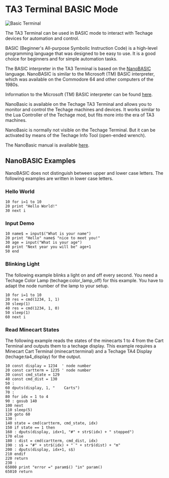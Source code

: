 # TA3 Terminal BASIC Mode

![Basic Terminal](https://github.com/joe7575/techage/blob/master/textures/techage_basic_mode.png)

The TA3 Terminal can be used in BASIC mode to interact with Techage devices for
automation and control.

BASIC (Beginner's All-purpose Symbolic Instruction Code) is a high-level programming
language that was designed to be easy to use. It is a good choice for beginners and
for simple automation tasks.

The BASIC interpreter in the TA3 Terminal is based on the
[NanoBASIC](https://github.com/joe7575/techage/tree/master/manuals/nanobasic.md) language.
NanoBASIC is similar to the Microsoft (TM) BASIC interpreter, which was available on
the Commodore 64 and other computers of the 1980s.

Information to the Microsoft (TM) BASIC interpreter can be found
[here](https://vtda.org/docs/computing/Microsoft/MS-BASIC/8101-530-11-00F14RM_MSBasic8086XenixReference_1982.pdf).

NanoBasic is available on the Techage TA3 Terminal and allows you to monitor and
control the Techage machines and devices. It works similar to the Lua Controller
of the Techage mod, but fits more into the era of TA3 machines.

NanoBasic is normally not visible on the Techage Terminal. But it can be activated
by means of the Techage Info Tool (open-ended wrench).

The NanoBasic manual is available [here](https://github.com/joe7575/techage/tree/master/manuals/nanobasic.md).

## NanoBASIC Examples

NanoBASIC does not distinguish between upper and lower case letters. The following
examples are written in lower case letters.

### Hello World

```basic
10 for i=1 to 10
20 print "Hello World!"
30 next i
```

### Input Demo

```basic
10 name$ = input$("What is your name")
20 print "Hello" name$ "nice to meet you!"
30 age = input("What is your age")
40 print "Next year you will be" age+1
50 end
```

### Blinking Light

The following example blinks a light on and off every second.
You need a Techage Color Lamp (techage:color_lamp_off) for this example.
You have to adapt the node number of the lamp to your setup.

```basic
10 for i=1 to 10
20 res = cmd(1234, 1, 1)
30 sleep(1)
40 res = cmd(1234, 1, 0)
50 sleep(1)
60 next i
```

### Read Minecart States

The following example reads the states of the minecarts 1 to 4 from the Cart Terminal
and outputs them to a techage display.
This example requires a Minecart Cart Terminal (minecart:terminal) and a Techage
TA4 Display (techage:ta4_display) for the output.

```basic
10 const display = 1234  ' node number
20 const cartterm = 1235 ' node number
30 const cmd_state = 129 
40 const cmd_dist = 130
50 :
60 dputs(display, 1, "    Carts")
70 :
80 for idx = 1 to 4
90 : gosub 140
100 next
110 sleep(5)
120 goto 60
130 :
140 state = cmd(cartterm, cmd_state, idx)
150 if state == 1 then
160 : dputs(display, idx+1, "#" + str$(idx) + " stopped") 
170 else
180 : dist = cmd(cartterm, cmd_dist, idx)
190 : s$ = "#" + str$(idx) + " " + str$(dist) + "m"
200 : dputs(display, idx+1, s$)
210 endif
220 return
230 :
65000 print "error =" param$() "in" param()
65010 return
```
